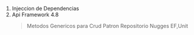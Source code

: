1. Injeccion de Dependencias
2. Api Framework 4.8
   >Metodos Genericos para Crud
   >Patron Repositorio
   >Nugges EF,Unit
